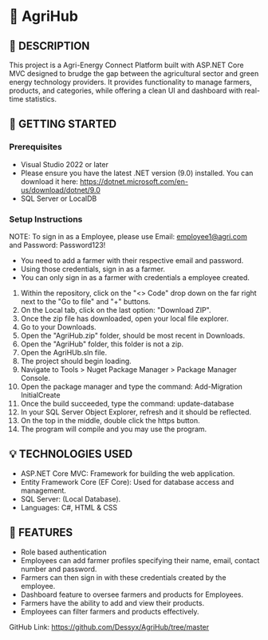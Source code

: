 # 🌱 AgriHub

## 📝 DESCRIPTION

This project is a Agri-Energy Connect Platform built with ASP.NET Core MVC designed to brudge the gap between the agricultural sector and green energy technology providers. It provides functionality to manage farmers, products, and categories, while offering a clean UI and dashboard with real-time statistics.



## 🎲 GETTING STARTED
### Prerequisites

- Visual Studio 2022 or later
- Please ensure you have the latest .NET version (9.0) installed. You can download it here: https://dotnet.microsoft.com/en-us/download/dotnet/9.0 
- SQL Server or LocalDB
  
### Setup Instructions

NOTE: To sign in as a Employee, please use Email: employee1@agri.com and Password: Password123!
- You need to add a farmer with their respective email and password.
- Using those credentials, sign in as a farmer.
- You can only sign in as a farmer with credentials a employee created.

1. Within the repository, click on the "<> Code" drop down on the far right 
   next to the "Go to file" and "+" buttons.
2. On the Local tab, click on the last option: "Download ZIP".
3. Once the zip file has downloaded, open your local file explorer.
4. Go to your Downloads.
5. Open the "AgriHub.zip" folder, should be most recent in Downloads.
6. Open the "AgriHub" folder, this folder is not a zip.
7. Open the AgriHUb.sln file.
8. The project should begin loading.
9. Navigate to Tools > Nuget Package Manager > Package Manager Console.
10. Open the package manager and type the command: Add-Migration InitialCreate
11. Once the build succeeded, type the command: update-database
12. In your SQL Server Object Explorer, refresh and it should be reflected. 
13. On the top in the middle, double click the https button.
14. The program will compile and you may use the program. 


## 💡 TECHNOLOGIES USED

- ASP.NET Core MVC: Framework for building the web application.
- Entity Framework Core (EF Core): Used for database access and management.
- SQL Server: (Local Database).
- Languages: C#, HTML & CSS

## 👾 FEATURES

- Role based authentication
- Employees can add farmer profiles specifying their name, email, contact number and password. 
- Farmers can then sign in with these credentials created by the employee.
- Dashboard feature to oversee farmers and products for Employees.
- Farmers have the ability to add and view their products.
- Employees can filter farmers and products effectively.

GitHub Link: https://github.com/Dessyx/AgriHub/tree/master

